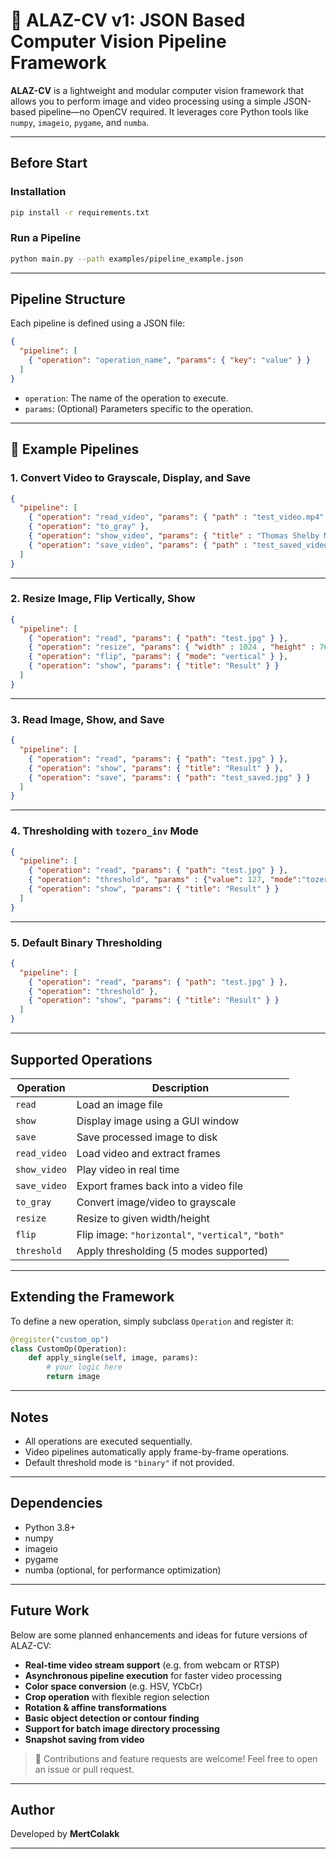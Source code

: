 # 🎯 ALAZ-CV v1: JSON Based Computer Vision Pipeline Framework

**ALAZ-CV** is a lightweight and modular computer vision framework that allows you to perform image and video processing using a simple JSON-based pipeline—no OpenCV required. It leverages core Python tools like `numpy`, `imageio`, `pygame`, and `numba`.

---

## Before Start

### Installation
```bash
pip install -r requirements.txt
```

### Run a Pipeline

```bash
python main.py --path examples/pipeline_example.json
```

---

## Pipeline Structure

Each pipeline is defined using a JSON file:

```json
{
  "pipeline": [
    { "operation": "operation_name", "params": { "key": "value" } }
  ]
}
```

* `operation`: The name of the operation to execute.
* `params`: (Optional) Parameters specific to the operation.

---

## 🧪 Example Pipelines

### 1. Convert Video to Grayscale, Display, and Save

```json
{
  "pipeline": [
    { "operation": "read_video", "params": { "path" : "test_video.mp4" } },
    { "operation": "to_gray" },
    { "operation": "show_video", "params": { "title" : "Thomas Shelby Mafia Sigma" } },
    { "operation": "save_video", "params": { "path" : "test_saved_video.mp4", "fps" : 24 } }
  ]
}
```

---

### 2. Resize Image, Flip Vertically, Show

```json
{
  "pipeline": [
    { "operation": "read", "params": { "path": "test.jpg" } },
    { "operation": "resize", "params": { "width" : 1024 , "height" : 768} },
    { "operation": "flip", "params": { "mode": "vertical" } },
    { "operation": "show", "params": { "title": "Result" } }
  ]
}
```

---

### 3. Read Image, Show, and Save

```json
{
  "pipeline": [
    { "operation": "read", "params": { "path": "test.jpg" } },
    { "operation": "show", "params": { "title": "Result" } },
    { "operation": "save", "params": { "path": "test_saved.jpg" } }
  ]
}
```

---

### 4. Thresholding with `tozero_inv` Mode

```json
{
  "pipeline": [
    { "operation": "read", "params": { "path": "test.jpg" } },
    { "operation": "threshold", "params" : {"value": 127, "mode":"tozero_inv"} },
    { "operation": "show", "params": { "title": "Result" } }
  ]
}
```

---

### 5. Default Binary Thresholding

```json
{
  "pipeline": [
    { "operation": "read", "params": { "path": "test.jpg" } },
    { "operation": "threshold" },
    { "operation": "show", "params": { "title": "Result" } }
  ]
}
```

---

## Supported Operations

| Operation    | Description                                        |
| ------------ | -------------------------------------------------- |
| `read`       | Load an image file                                 |
| `show`       | Display image using a GUI window                   |
| `save`       | Save processed image to disk                       |
| `read_video` | Load video and extract frames                      |
| `show_video` | Play video in real time                            |
| `save_video` | Export frames back into a video file               |
| `to_gray`    | Convert image/video to grayscale                   |
| `resize`     | Resize to given width/height                       |
| `flip`       | Flip image: `"horizontal"`, `"vertical"`, `"both"` |
| `threshold`  | Apply thresholding (5 modes supported)             |

---

## Extending the Framework

To define a new operation, simply subclass `Operation` and register it:

```python
@register("custom_op")
class CustomOp(Operation):
    def apply_single(self, image, params):
        # your logic here
        return image
```

---

## Notes

* All operations are executed sequentially.
* Video pipelines automatically apply frame-by-frame operations.
* Default threshold mode is `"binary"` if not provided.

---

## Dependencies

* Python 3.8+
* numpy
* imageio
* pygame
* numba (optional, for performance optimization)

---

## Future Work

Below are some planned enhancements and ideas for future versions of ALAZ-CV:

- **Real-time video stream support** (e.g. from webcam or RTSP)
- **Asynchronous pipeline execution** for faster video processing
- **Color space conversion** (e.g. HSV, YCbCr)
- **Crop operation** with flexible region selection
- **Rotation & affine transformations**
- **Basic object detection or contour finding**
- **Support for batch image directory processing**
- **Snapshot saving from video**

> 💬 Contributions and feature requests are welcome! Feel free to open an issue or pull request.

---

## Author

Developed by **MertColakk**

---
